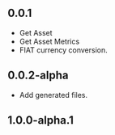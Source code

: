 ## 0.0.1

* Get Asset
* Get Asset Metrics
* FIAT currency conversion.

## 0.0.2-alpha

* Add generated files.

## 1.0.0-alpha.1
